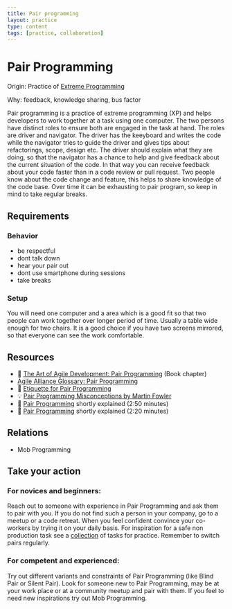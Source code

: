 ```yaml
---
title: Pair programming
layout: practice
type: content
tags: [practice, collaboration]
---
```

# Pair Programming


Origin: Practice of [Extreme Programming](http://www.extremeprogramming.org) 

Why: feedback, knowledge sharing, bus factor 

Pair programming is a practice of extreme programming (XP) and helps developers to work together at a task using one computer.
The two persons have distinct roles to ensure both are engaged in the task at hand.
The roles are driver and navigator. The driver has the keeyboard and writes the code while the navigator tries to guide the driver and gives tips about refactorings, scope, design etc.
The driver should explain what they are doing, so that the navigator has a chance to help and give feedback about the current situation of the code.
In that way you can receive feedback about your code faster than in a code review or pull request.
Two people know about the code change and feature, this helps to share knowledge of the code base.
Over time it can be exhausting to pair program, so keep in mind to take regular breaks.

## Requirements

### Behavior
* be respectful
* dont talk down
* hear your pair out
* dont use smartphone during sessions
* take breaks

### Setup

You will need one computer and a area which is a good fit so that two people can work together over longer period of time.
Usually a table wide enough for two chairs.
It is a good choice if you have two screens mirrored, so that everyone can see the work comfortable.

## Resources

* :book: [The Art of Agile Development: Pair Programming](https://www.jamesshore.com/Agile-Book/pair_programming.html) (Book chapter)
* [Agile Alliance Glossary: Pair Programming](https://www.agilealliance.org/glossary/pairing)
* :gem: [Etiquette for Pair Programming](https://dzone.com/articles/etiquette-for-pair-programming)
* :bulb: [Pair Programming Misconceptions by Martin Fowler](https://martinfowler.com/bliki/PairProgrammingMisconceptions.html)
* :movie_camera: [Pair Programming](https://www.youtube.com/watch?v=vgkahOzFH2Q) shortly explained (2:50 minutes)
* :movie_camera: [Pair Programming](https://www.youtube.com/watch?v=q7d_JtyCq1A) shortly explained (2:20 minutes)

## Relations

* Mob Programming

## Take your action

### For novices and beginners:

Reach out to someone with experience in Pair Programming and ask them to pair with you.
If you do not find such a person in your company, go to a meetup or a code retreat.
When you feel confident convince your co-workers by trying it on your daily basis.
For inspiration for a safe non production task see a [collection](http://kata-log.rocks/pair-programming.html) of tasks for practice.
Remember to switch pairs regularly.

### For competent and experienced:

Try out different variants and constraints of Pair Programming (like Blind Pair or Silent Pair).
Look for someone new to Pair Programming, may be at your work place or at a community meetup and pair with them.
If you feel to need new inspirations try out Mob Programming.

